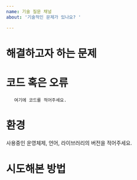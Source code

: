 ```yaml
---
name: 기술 질문 채널
about: '기술적인 문제가 있나요? '

---
```


# 해결하고자 하는 문제


# 코드 혹은 오류
```
   여기에 코드를 적어주세요. 
```


# 환경
사용중인 운영체제, 언어, 라이브러리의 버전을 적어주세요.


# 시도해본 방법
